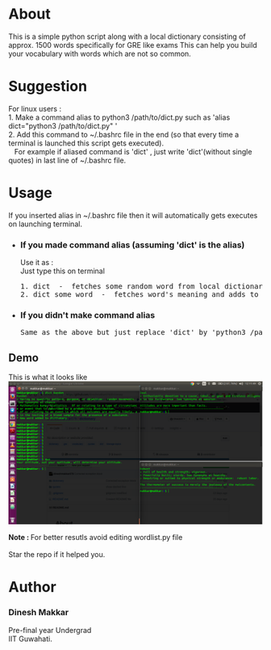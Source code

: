 <h1>About</h1>
This is a simple python script along with a local dictionary consisting of approx. 1500 words specifically for GRE like exams 
This can help you build your vocabulary with words which are not so common.

<h1>Suggestion</h1>
For linux users : <br>
1. Make a command alias to python3 /path/to/dict.py such as 'alias dict="python3 /path/to/dict.py" ' <br>
2. Add this command to ~/.bashrc file in the end (so that every time a terminal is launched this script gets executed). <br>
&nbsp &nbspFor example if aliased command is 'dict' , just write 'dict'(without single quotes) in last line of ~/.bashrc file.

<h1>Usage</h1>
If you inserted alias in ~/.bashrc file then it will automatically gets executes on launching terminal. 
<ul>
<li>
<h3>If you made command alias (assuming 'dict' is the alias) </h3>
Use it as : <br> Just type this on terminal 
<pre>
1. dict  -  fetches some random word from local dictionary and shows its meaning
2. dict some_word  -  fetches word's meaning and adds to local dictionary if it's not there already. (Thus keeps building dictionary on encounter with new word.)
</pre>
</li>
<li>
<h3>If you didn't make command alias</h3>
<pre>
Same as the above but just replace 'dict' by 'python3 /path/to/dict.py'
</pre>
</li>
</ul>

<h2>Demo</h2>
This is what it looks like
<img src="https://raw.githubusercontent.com/dineshmakkar079/dictionary/master/sample.png">

<strong>Note : </strong> For better resutls avoid editing wordlist.py file
<br><br>
Star the repo if it helped you.

<h1>Author</h1>
<h3>Dinesh Makkar</h3>
Pre-final year Undergrad<br>
IIT Guwahati.
